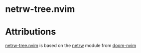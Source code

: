 # netrw-tree.nvim

# Attributions

[netrw-tree.nvim](https://github.com/cvknage/netrw-tree.nvim) is based on the [netrw](https://github.com/doom-neovim/doom-nvim/tree/main/lua/doom/modules/features/netrw) module from [doom-nvim](https://github.com/doom-neovim/doom-nvim)
